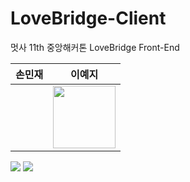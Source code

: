 # LoveBridge-Client
멋사 11th 중앙해커톤 LoveBridge Front-End

|손민재|이예지|
|---|---|
||<img src="https://github.com/Likelion-at-SMWU-11th/LoveBridge-Client/assets/102468718/08462916-6e55-45fd-aa1a-844839a5e62a.png" width="100" height="100"/>|

<img src="https://img.shields.io/badge/React-61DAFB?style=flat&logo=React&logoColor=white"/>&nbsp;<img src="https://img.shields.io/badge/Javascript-F7DF1E?style=flat&logo=javascript&logoColor=black"/>
